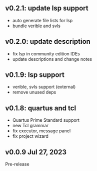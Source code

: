 ## v0.2.1: update lsp support

- auto generate file lists for lsp
- bundle verible and svls

## v0.2.0: update description

- fix lsp in community edition IDEs
- update descriptions and change notes

## v0.1.9: lsp support

- verible, svls support (external)
- remove unused deps

## v0.1.8: quartus and tcl

- Quartus Prime Standard support
- new Tcl grammar
- fix executor, message panel
- fix project wizard

## v0.0.9 Jul 27, 2023

Pre-release

